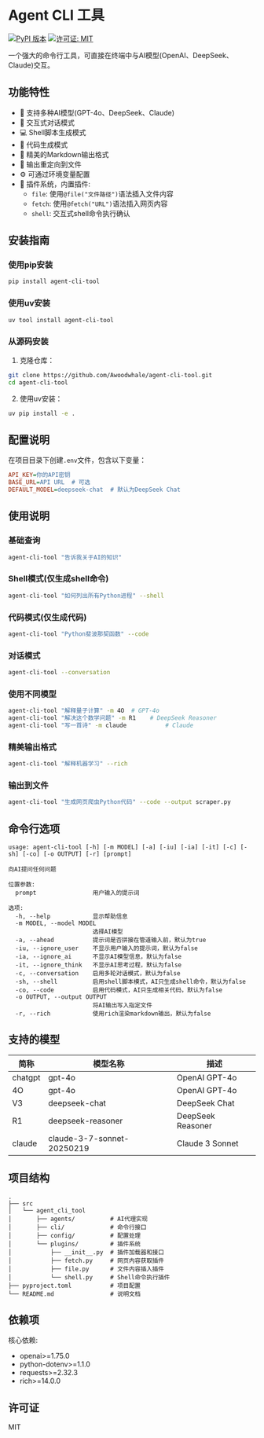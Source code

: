 # Agent CLI 工具

[![PyPI 版本](https://badge.fury.io/py/agent-cli-tool.svg)](https://badge.fury.io/py/agent-cli-tool)
[![许可证: MIT](https://img.shields.io/badge/License-MIT-yellow.svg)](https://opensource.org/licenses/MIT)

一个强大的命令行工具，可直接在终端中与AI模型(OpenAI、DeepSeek、Claude)交互。

## 功能特性

- 🚀 支持多种AI模型(GPT-4o、DeepSeek、Claude)
- 💬 交互式对话模式
- 💻 Shell脚本生成模式
- 📝 代码生成模式
- 🎨 精美的Markdown输出格式
- 📂 输出重定向到文件
- ⚙️ 可通过环境变量配置
- 🧩 插件系统，内置插件:
  - `file`: 使用`@file("文件路径")`语法插入文件内容
  - `fetch`: 使用`@fetch("URL")`语法插入网页内容
  - `shell`: 交互式shell命令执行确认

## 安装指南

### 使用pip安装

```bash
pip install agent-cli-tool
```

### 使用uv安装

```bash
uv tool install agent-cli-tool
```

### 从源码安装

1. 克隆仓库：
```bash
git clone https://github.com/Awoodwhale/agent-cli-tool.git
cd agent-cli-tool
```

2. 使用uv安装：
```bash
uv pip install -e .
```

## 配置说明

在项目目录下创建`.env`文件，包含以下变量：

```ini
API_KEY=你的API密钥
BASE_URL=API URL  # 可选
DEFAULT_MODEL=deepseek-chat  # 默认为DeepSeek Chat
```

## 使用说明

### 基础查询

```bash
agent-cli-tool "告诉我关于AI的知识"
```

### Shell模式(仅生成shell命令)

```bash
agent-cli-tool "如何列出所有Python进程" --shell
```

### 代码模式(仅生成代码)

```bash
agent-cli-tool "Python斐波那契函数" --code
```

### 对话模式

```bash
agent-cli-tool --conversation
```

### 使用不同模型

```bash
agent-cli-tool "解释量子计算" -m 4O  # GPT-4o
agent-cli-tool "解决这个数学问题" -m R1    # DeepSeek Reasoner
agent-cli-tool "写一首诗" -m claude           # Claude
```

### 精美输出格式

```bash
agent-cli-tool "解释机器学习" --rich
```

### 输出到文件

```bash
agent-cli-tool "生成网页爬虫Python代码" --code --output scraper.py
```

## 命令行选项

```
usage: agent-cli-tool [-h] [-m MODEL] [-a] [-iu] [-ia] [-it] [-c] [-sh] [-co] [-o OUTPUT] [-r] [prompt]

向AI提问任何问题

位置参数:
  prompt                用户输入的提示词

选项:
  -h, --help            显示帮助信息
  -m MODEL, --model MODEL
                        选择AI模型
  -a, --ahead           提示词是否拼接在管道输入前，默认为true
  -iu, --ignore_user    不显示用户输入的提示词，默认为false
  -ia, --ignore_ai      不显示AI模型信息，默认为false
  -it, --ignore_think   不显示AI思考过程，默认为false
  -c, --conversation    启用多轮对话模式，默认为false
  -sh, --shell          启用shell脚本模式，AI只生成shell命令，默认为false
  -co, --code           启用代码模式，AI只生成相关代码，默认为false
  -o OUTPUT, --output OUTPUT
                        将AI输出写入指定文件
  -r, --rich            使用rich渲染markdown输出，默认为false
```

## 支持的模型

| 简称      | 模型名称                  | 描述                |
|-----------|---------------------------|---------------------|
| chatgpt   | gpt-4o                    | OpenAI GPT-4o       |
| 4O        | gpt-4o                    | OpenAI GPT-4o       |
| V3        | deepseek-chat             | DeepSeek Chat       |
| R1        | deepseek-reasoner         | DeepSeek Reasoner   |
| claude    | claude-3-7-sonnet-20250219| Claude 3 Sonnet     |

## 项目结构

```
.
├── src
│   └── agent_cli_tool
│       ├── agents/          # AI代理实现
│       ├── cli/             # 命令行接口
│       ├── config/          # 配置处理
│       └── plugins/         # 插件系统
│           ├── __init__.py  # 插件加载器和接口
│           ├── fetch.py     # 网页内容获取插件
│           ├── file.py      # 文件内容插入插件
│           └── shell.py     # Shell命令执行插件
├── pyproject.toml           # 项目配置
└── README.md                # 说明文档
```

## 依赖项

核心依赖:
- openai>=1.75.0
- python-dotenv>=1.1.0
- requests>=2.32.3
- rich>=14.0.0

## 许可证

MIT